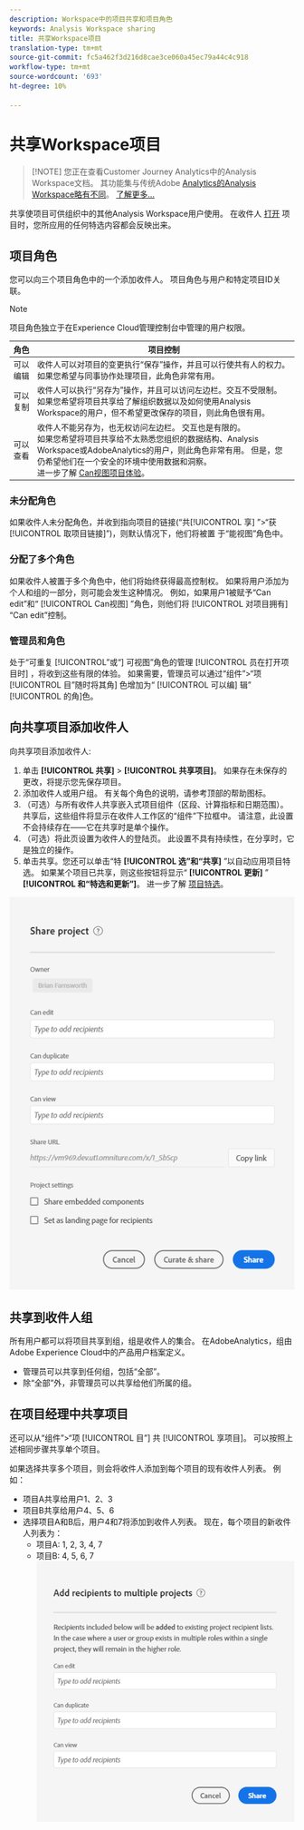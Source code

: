 ```yaml
---
description: Workspace中的项目共享和项目角色
keywords: Analysis Workspace sharing
title: 共享Workspace项目
translation-type: tm+mt
source-git-commit: fc5a462f3d216d8cae3ce060a45ec79a44c4c918
workflow-type: tm+mt
source-wordcount: '693'
ht-degree: 10%

---
```



# 共享Workspace项目

>[!NOTE] 您正在查看Customer Journey Analytics中的Analysis Workspace文档。 其功能集与传统Adobe [Analytics的Analysis Workspace略有不同](https://docs.adobe.com/content/help/zh-Hans/analytics/analyze/analysis-workspace/home.html)。 [了解更多...](/help/getting-started/cja-aa.md)

共享使项目可供组织中的其他Analysis Workspace用户使用。 在收件人 [打开](curate.md) 项目时，您所应用的任何特选内容都会反映出来。

## 项目角色

您可以向三个项目角色中的一个添加收件人。 项目角色与用户和特定项目ID关联。

>[!NOTE]
> 项目角色独立于在Experience Cloud管理控制台中管理的用户权限。

| 角色 | 项目控制 |
|---|---|
| 可以编辑 | 收件人可以对项目的变更执行“保存”操作，并且可以行使共有人的权力。<br>如果您希望与同事协作处理项目，此角色非常有用。 |
| 可以复制 | 收件人可以执行“另存为”操作，并且可以访问左边栏。交互不受限制。<br>如果您希望将项目共享给了解组织数据以及如何使用Analysis Workspace的用户，但不希望更改保存的项目，则此角色很有用。 |
| 可以查看 | 收件人不能另存为，也无权访问左边栏。 交互也是有限的。<br>如果您希望将项目共享给不太熟悉您组织的数据结构、Analysis Workspace或AdobeAnalytics的用户，则此角色非常有用。 但是，您仍希望他们在一个安全的环境中使用数据和洞察。<br>进一步了解 [Can视图项目体验](/help/analysis-workspace/curate-share/view-only-projects.md)。 |

### 未分配角色

如果收件人未分配角色，并收到指向项目的链接(“共[!UICONTROL 享] ”>“获 [!UICONTROL 取项目链接]”)，则默认情况下，他们将被置  于“能视图”角色中。

### 分配了多个角色

如果收件人被置于多个角色中，他们将始终获得最高控制权。 如果将用户添加为个人和组的一部分，则可能会发生这种情况。 例如，如果用户1被赋予“Can edit”和“ [!UICONTROL Can视图] ”角色，则他们将 [!UICONTROL 对项目拥有] “Can edit”控制。

### 管理员和角色

处于“可重复 [!UICONTROL”或“] 可视图”角色的管理 [!UICONTROL 员在打开项目时] ，将收到这些有限的体验。 如果需要，管理员可以通过“组件”>“项 [!UICONTROL 目”随时将其角] 色增加为“ [!UICONTROL 可以编] 辑” [!UICONTROL 的角]色。

## 向共享项目添加收件人

向共享项目添加收件人:

1. 单击 **[!UICONTROL 共享]** > **[!UICONTROL 共享项目]**。
如果存在未保存的更改，将提示您先保存项目。
1. 添加收件人或用户组。
有关每个角色的说明，请参考顶部的帮助图标。
1. （可选）与所有收件人共享嵌入式项目组件（区段、计算指标和日期范围）。
共享后，这些组件将显示在收件人工作区的“组件”下拉框中。 请注意，此设置不会持续存在——它在共享时是单个操作。
1. （可选）将此页设置为收件人的登陆页。
此设置不具有持续性，在分享时，它是独立的操作。
1. 单击共享。您还可以单击“特 **[!UICONTROL 选”和“共享]** ”以自动应用项目特选。 如果某个项目已共享，则这些按钮将显示“ **[!UICONTROL 更新]** ” **[!UICONTROL 和“特选和更新”]**。 进一步了解 [项目特选](https://docs.adobe.com/content/help/zh-Hans/analytics/analyze/analysis-workspace/curate-share/curate.html)。

![](assets/share-proj-modal.png)

## 共享到收件人组

所有用户都可以将项目共享到组，组是收件人的集合。 在AdobeAnalytics，组由Adobe Experience Cloud中的产品用户档案定义。

* 管理员可以共享到任何组，包括“全部”。
* 除“全部”外，非管理员可以共享给他们所属的组。

## 在项目经理中共享项目

还可以从“组件”>“项 [!UICONTROL 目”] 共 [!UICONTROL 享项目]。 可以按照上述相同步骤共享单个项目。

如果选择共享多个项目，则会将收件人添加到每个项目的现有收件人列表。 例如：

* 项目A共享给用户1、2、3
* 项目B共享给用户4、5、6
* 选择项目A和B后，用户4和7将添加到收件人列表。 现在，每个项目的新收件人列表为：
   * 项目A: 1, 2, 3, 4, 7
   * 项目B: 4, 5, 6, 7
   ![](assets/mult-proj-sharing.png)
